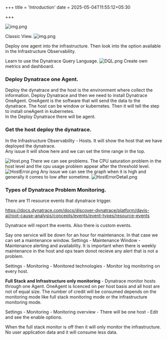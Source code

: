 +++
title = 'Introduction'
date = 2025-05-04T11:55:12+05:30


+++


![img.png](/images/Dynatrace/NewUI.png)

Classic View.
![img.png](/images/Dynatrace/OldUI.png)

Deploy one agent into the infrastructure. 
Then look into the option available in the Infrastructure Observability.  



Learn to use the Dynatrace Query Language.
![DQL.png](/images/Dynatrace/DQL.png)
Create own metrics and dashboard.
### Deploy Dynatrace one Agent.
Deploy the dynatrace and the host is the environment where collect the information.
Deploy Dynatrace and then we need to install Dynatrace OneAgent.
OneAgent is the software that will send the data to the dynatrace. The host can be window or kubernetes. Then it will tell the step to install oneAgent in kubernetes.  
In the Deploy Dynatrace there will be agent.

### Get the host deploy the dynatrace.
In the Infrastructure Observability - Hosts. It will show the host that we have deployed the dynatrace.  
Any issue it will show here and we can set the time range in the top.

![Host.png](/images/Dynatrace/Host.png)
There we can see problems. The CPU saturation problem in the host level and the cpu usage problem appear after the threshold level.
![HostError.png](/images/Dynatrace/HostError.png)
Any issue we can see the graph when it is high and generally it comes to low after sometime.
![HostErrorDetail.png](/images/Dynatrace/HostErrorDetail.png)
### Types of Dynatrace Problem Monitoring.

There are 11 resource events that dynatrace trigger.

https://docs.dynatrace.com/docs/discover-dynatrace/platform/davis-ai/root-cause-analysis/concepts/events/event-types/resource-events

Dynatrace will report the events. Also there is custom events.

Say one service will be down for an hour for maintenance. In that case we can set a maintenance window.
Settings - Maintenance Window - Maintenance alerting and availability.
It is important when there is weekly maintenance in the host and ops team donot recieve any alert that is not a problem.

Settings - Monitoring - Monitored technologies - Monitor log monitoring on every host.

**Full Stack and Infrastructure only monitoring** - 
Dynatrace monitor hosts through one Agent. OneAgent is licenced on per host basis and all host are not of equal size. The number of credit will be consumed depends on the monitoring mode like full stack monitoring mode or the infrastructure monitoring mode. 

Settings - Monitoring - Monitoring overview - There will be one host - Edit and see the enable options. 

When the full stack monitor is off then it will only monitor the infrastructure. No user application data and it will consume less data.

